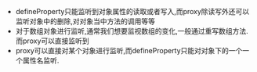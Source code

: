 - defineProperty只能监听到对象属性的读取或者写入,而proxy除读写外还可以监听对象中的删除,对对象当中方法的调用等等
- 对于数组对象进行监听,通常我们想要监视数组的变化,一般通过重写数组方法.而proxy可以直接监听到
- proxy可以直接对某个对象进行监听,而defineProperty只能对对象下的一个一个属性名监听.